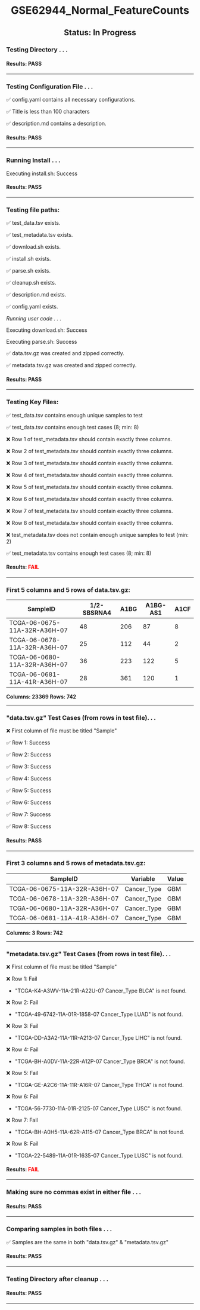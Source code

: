 <h1><center>GSE62944_Normal_FeatureCounts</center></h1>
<h2><center> Status: In Progress </center></h2>


### Testing Directory . . .

#### Results: PASS
---
### Testing Configuration File . . .

&#9989;	config.yaml contains all necessary configurations.

&#9989;	Title is less than 100 characters

&#9989;	description.md contains a description.

#### Results: PASS
---
### Running Install . . .

Executing install.sh: Success

#### Results: PASS
---

### Testing file paths:

&#9989;	test_data.tsv exists.

&#9989;	test_metadata.tsv exists.

&#9989;	download.sh exists.

&#9989;	install.sh exists.

&#9989;	parse.sh exists.

&#9989;	cleanup.sh exists.

&#9989;	description.md exists.

&#9989;	config.yaml exists.

*Running user code . . .*

Executing download.sh: Success

Executing parse.sh: Success

&#9989;	data.tsv.gz was created and zipped correctly.

&#9989;	metadata.tsv.gz was created and zipped correctly.

#### Results: PASS
---
### Testing Key Files:

&#9989;	test_data.tsv contains enough unique samples to test

&#9989;	test_data.tsv contains enough test cases (8; min: 8)

&#10060;	Row 1 of test_metadata.tsv should contain exactly three columns.

&#10060;	Row 2 of test_metadata.tsv should contain exactly three columns.

&#10060;	Row 3 of test_metadata.tsv should contain exactly three columns.

&#10060;	Row 4 of test_metadata.tsv should contain exactly three columns.

&#10060;	Row 5 of test_metadata.tsv should contain exactly three columns.

&#10060;	Row 6 of test_metadata.tsv should contain exactly three columns.

&#10060;	Row 7 of test_metadata.tsv should contain exactly three columns.

&#10060;	Row 8 of test_metadata.tsv should contain exactly three columns.

&#10060;	test_metadata.tsv does not contain enough unique samples to test (min: 2)

&#9989;	test_metadata.tsv contains enough test cases (8; min: 8)

#### Results: **<font color="red">FAIL</font>**
---

### First 5 columns and 5 rows of data.tsv.gz:

|	SampleID	|	1/2-SBSRNA4	|	A1BG	|	A1BG-AS1	|	A1CF	|
|	---	|	---	|	---	|	---	|	---	|
|	TCGA-06-0675-11A-32R-A36H-07	|	48	|	206	|	87	|	8	|
|	TCGA-06-0678-11A-32R-A36H-07	|	25	|	112	|	44	|	2	|
|	TCGA-06-0680-11A-32R-A36H-07	|	36	|	223	|	122	|	5	|
|	TCGA-06-0681-11A-41R-A36H-07	|	28	|	361	|	120	|	1	|

**Columns: 23369 Rows: 742**

---
### "data.tsv.gz" Test Cases (from rows in test file). . .

&#10060;	First column of file must be titled "Sample"

&#9989;	Row 1: Success

&#9989;	Row 2: Success

&#9989;	Row 3: Success

&#9989;	Row 4: Success

&#9989;	Row 5: Success

&#9989;	Row 6: Success

&#9989;	Row 7: Success

&#9989;	Row 8: Success

#### Results: PASS
---
### First 3 columns and 5 rows of metadata.tsv.gz:

|	SampleID	|	Variable	|	Value	|
|	---	|	---	|	---	|
|	TCGA-06-0675-11A-32R-A36H-07	|	Cancer_Type	|	GBM	|
|	TCGA-06-0678-11A-32R-A36H-07	|	Cancer_Type	|	GBM	|
|	TCGA-06-0680-11A-32R-A36H-07	|	Cancer_Type	|	GBM	|
|	TCGA-06-0681-11A-41R-A36H-07	|	Cancer_Type	|	GBM	|

**Columns: 3 Rows: 742**

---
### "metadata.tsv.gz" Test Cases (from rows in test file). . .

&#10060;	First column of file must be titled "Sample"

&#10060;	Row 1: Fail
- "TCGA-K4-A3WV-11A-21R-A22U-07    Cancer_Type	BLCA" is not found.

&#10060;	Row 2: Fail
- "TCGA-49-6742-11A-01R-1858-07    Cancer_Type	LUAD" is not found.

&#10060;	Row 3: Fail
- "TCGA-DD-A3A2-11A-11R-A213-07    Cancer_Type	LIHC" is not found.

&#10060;	Row 4: Fail
- "TCGA-BH-A0DV-11A-22R-A12P-07    Cancer_Type	BRCA" is not found.

&#10060;	Row 5: Fail
- "TCGA-GE-A2C6-11A-11R-A16R-07    Cancer_Type	THCA" is not found.

&#10060;	Row 6: Fail
- "TCGA-56-7730-11A-01R-2125-07    Cancer_Type	LUSC" is not found.

&#10060;	Row 7: Fail
- "TCGA-BH-A0H5-11A-62R-A115-07    Cancer_Type	BRCA" is not found.

&#10060;	Row 8: Fail
- "TCGA-22-5489-11A-01R-1635-07    Cancer_Type	LUSC" is not found.

#### Results: **<font color="red">FAIL</font>**
---
### Making sure no commas exist in either file . . .

#### Results: PASS
---
### Comparing samples in both files . . .

&#9989;	Samples are the same in both "data.tsv.gz" & "metadata.tsv.gz"

#### Results: PASS

---
### Testing Directory after cleanup . . .

#### Results: PASS
---
